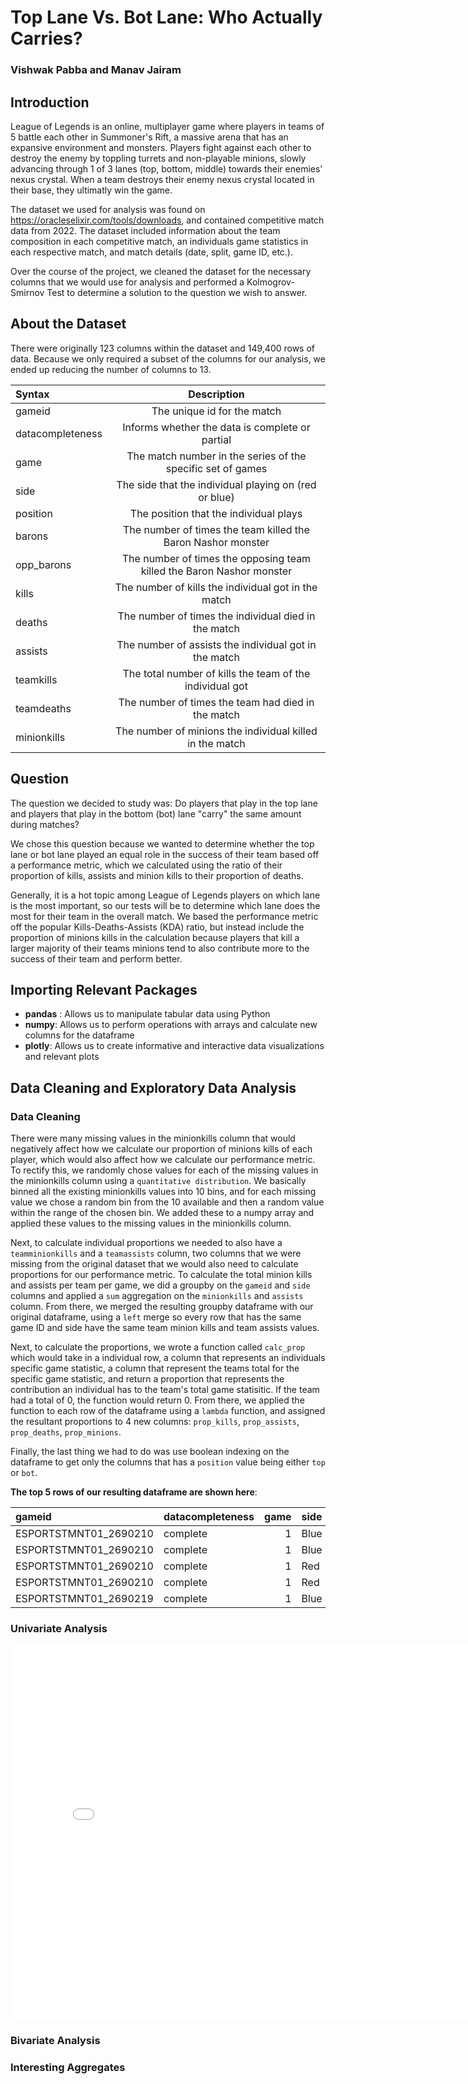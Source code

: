 # Top Lane Vs. Bot Lane: Who Actually Carries?
### Vishwak Pabba and Manav Jairam

## **Introduction**
League of Legends is an online, multiplayer game where players in teams of 5 battle each other in Summoner's Rift, a massive arena that has an expansive environment and monsters. Players fight against each other to destroy the enemy by toppling turrets and non-playable minions, slowly advancing through 1 of 3 lanes (top, bottom, middle) towards their enemies' nexus crystal. When a team destroys their enemy nexus crystal located in their base, they ultimatly win the game.

The dataset we used for analysis was found on https://oracleselixir.com/tools/downloads, and contained competitive match data from 2022. The dataset included information about the team composition in each competitive match, an individuals game statistics in each respective match, and match details (date, split, game ID, etc.). 

Over the course of the project, we cleaned the dataset for the necessary columns that we would use for analysis and performed a Kolmogrov-Smirnov Test to determine a solution to the question we wish to answer.


## About the Dataset

There were originally 123 columns within the dataset and 149,400 rows of data. Because we only required a subset of the columns for our analysis, we ended up reducing the number of columns to 13.

| Syntax             | Description                            | 
| :---               |    :----:                              |
| gameid             | The unique id for the match                                  | 
| datacompleteness   | Informs whether the data is complete or partial                             |
| game               | The match number in the series of the specific set of games                                  | 
| side               | The side that the individual playing on (red or blue)                                   |
| position           | The position that the individual plays                                 |  
| barons             | The number of times the team killed the Baron Nashor monster                                   |
| opp_barons         | The number of times the opposing team killed the Baron Nashor monster                                  | 
| kills              | The number of kills the individual got in the match                                   |
| deaths             | The number of times the individual died in the match                                   | 
| assists            | The number of assists the individual got in the match                                   |
| teamkills          | The total number of kills the team of the individual got                                  | 
| teamdeaths         | The number of times the team had died in the match                                  |
| minionkills        | The number of minions the individual killed in the match                                  | 

## **Question** 
The question we decided to study was: Do players that play in the top lane and players that play in the bottom (bot) lane "carry" the same amount during matches? 

We chose this question because we wanted to determine whether the top lane or bot lane played an equal role in the success of their team based off a performance metric, which we calculated using the ratio of their proportion of kills, assists and minion kills to their proportion of deaths. 

Generally, it is a hot topic among League of Legends players on which lane is the most important, so our tests will be to determine which lane does the most for their team in the overall match. We based the performance metric off the popular Kills-Deaths-Assists (KDA) ratio, but instead include the proportion of minions kills in the calculation because players that kill a larger majority of their teams minions tend to also contribute more to the success of their team and perform better.

## Importing Relevant Packages
- **pandas** : Allows us to manipulate tabular data using Python
- **numpy**: Allows us to perform operations with arrays and calculate new columns for the dataframe
- **plotly**: Allows us to create informative and interactive data visualizations and relevant plots

## **Data Cleaning and Exploratory Data Analysis**

### Data Cleaning

There were many missing values in the minionkills column that would negatively affect how we calculate our proportion of minions kills of each player, which would also affect how we calculate our performance metric. To rectify this, we randomly chose values for each of the missing values in the minionkills column using a `quantitative distribution`. We basically binned all the existing minionkills values into 10 bins, and for each missing value we chose a random bin from the 10 available and then a random value within the range of the chosen bin. We added these to a numpy array and applied these values to the missing values in the minionkills column.

Next, to calculate individual proportions we needed to also have a `teamminionkills` and a `teamassists` column, two columns that we were missing from the original dataset that we would also need to calculate proportions for our performance metric. To calculate the total minion kills and assists per team per game, we did a groupby on the `gameid` and `side` columns and applied a `sum` aggregation on the `minionkills` and `assists` column. From there, we merged the resulting groupby dataframe with our original dataframe, using a `left` merge so every row that has the same game ID and side have the same team minion kills and team assists values. 

Next, to calculate the proportions, we wrote a function called `calc_prop` which would take in a individual row, a column that represents an individuals specific game statistic, a column that represent the teams total for the specific game statistic, and return a proportion that represents the contribution an individual has to the team's total game statisitic. If the team had a total of 0, the function would return 0. From there, we applied the function to each row of the dataframe using a `lambda` function, and assigned the resultant proportions to 4 new columns: `prop_kills`, `prop_assists`, `prop_deaths`, `prop_minions`. 

Finally, the last thing we had to do was use boolean indexing on the dataframe to get only the columns that has a `position` value being either `top` or `bot`. 

**The top 5 rows of our resulting dataframe are shown here**: 

| gameid                | datacompleteness   |   game | side   | position   |   barons |   opp_barons |   kills |   deaths |   assists |   teamkills |   teamdeaths |   minionkills |   teamminionkills |   teamassists |   prop_kills |   prop_deaths |   prop_assists |   prop_minions |
|:----------------------|:-------------------|-------:|:-------|:-----------|---------:|-------------:|--------:|---------:|----------:|------------:|-------------:|--------------:|------------------:|--------------:|-------------:|--------------:|---------------:|---------------:|
| ESPORTSTMNT01_2690210 | complete           |      1 | Blue   | top        |        0 |            0 |       2 |        3 |         2 |           9 |           19 |           220 |              1360 |            38 |    0.222222  |      0.157895 |      0.0526316 |       0.161765 |
| ESPORTSTMNT01_2690210 | complete           |      1 | Blue   | bot        |        0 |            0 |       2 |        4 |         2 |           9 |           19 |           208 |              1360 |            38 |    0.222222  |      0.210526 |      0.0526316 |       0.152941 |
| ESPORTSTMNT01_2690210 | complete           |      1 | Red    | top        |        0 |            0 |       1 |        1 |        12 |          19 |            9 |           221 |              1584 |           124 |    0.0526316 |      0.111111 |      0.0967742 |       0.13952  |
| ESPORTSTMNT01_2690210 | complete           |      1 | Red    | bot        |        0 |            0 |       8 |        2 |        10 |          19 |            9 |           299 |              1584 |           124 |    0.421053  |      0.222222 |      0.0806452 |       0.188763 |
| ESPORTSTMNT01_2690219 | complete           |      1 | Blue   | top        |        0 |            0 |       0 |        5 |         2 |           3 |           16 |           241 |              1988 |            14 |    0         |      0.3125   |      0.142857  |       0.121227 |

### Univariate Analysis

<iframe src="assets/kills_uni.html" width=800 height=600 frameBorder=0></iframe>

### Bivariate Analysis

### Interesting Aggregates











